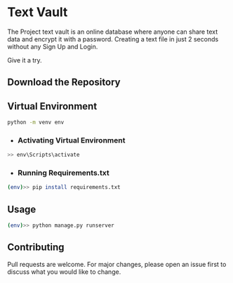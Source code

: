 # Text Vault

The Project text vault is an online database where anyone can share text data and encrypt it with a password. Creating a text file in just 2 seconds without any Sign Up and Login.

Give it a try.

## Download the Repository

## Virtual Environment

```bash
python -m venv env
```

- ### Activating Virtual Environment

```bash
>> env\Scripts\activate
```

- ### Running Requirements.txt

```bash
(env)>> pip install requirements.txt
```
## Usage

```bash
(env)>> python manage.py runserver
```

## Contributing
Pull requests are welcome. For major changes, please open an issue first to discuss what you would like to change.
